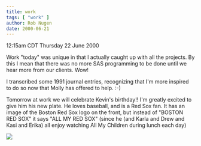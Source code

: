```yaml
---
title: work
tags: [ "work" ]
author: Rob Nugen
date: 2000-06-21
---
```


<title></title>
<p class=date>12:15am CDT Thursday 22 June 2000</p>

<p>Work "today" was unique in that I actually caught up with all the
projects.  By this I mean that there was no more SAS programming to be
done until we hear more from our clients.  Wow!

<p>I transcribed some 1991 journal entries, recognizing that I'm more
inspired to do so now that Molly has offered to help.  :-)

<p>Tomorrow at work we will celebrate Kevin's birthday!!  I'm greatly
excited to give him his new plate.  He loves baseball, and is a Red
Sox fan.  It has an image of the Boston Red Sox logo on the front, but
instead of "BOSTON RED SOX" it says "ALL MY RED SOX" (since he (and
Karla and Drew and Kasi and Erika) all enjoy watching All My Children
during lunch each day)

<p><img src='/images/rob/wL-ROB.gif'>

